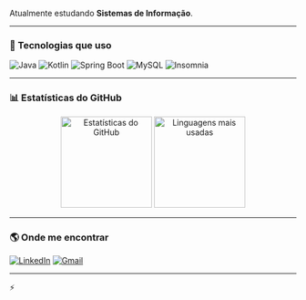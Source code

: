 
Atualmente estudando **Sistemas de Informação**.  

---

### 🚀 Tecnologias que uso
![Java](https://img.shields.io/badge/Java-ED8B00?style=for-the-badge&logo=openjdk&logoColor=white)
![Kotlin](https://img.shields.io/badge/Kotlin-7F52FF?style=for-the-badge&logo=kotlin&logoColor=white)
![Spring Boot](https://img.shields.io/badge/Spring_Boot-6DB33F?style=for-the-badge&logo=springboot&logoColor=white)
![MySQL](https://img.shields.io/badge/MySQL-005C84?style=for-the-badge&logo=mysql&logoColor=white)
![Insomnia](https://img.shields.io/badge/Insomnia-4000BF?style=for-the-badge&logo=insomnia&logoColor=white)



---

### 📊 Estatísticas do GitHub
<div align="center">
  <img src="https://github-readme-stats.vercel.app/api?username=Joaolucas013&show_icons=true&theme=tokyonight" alt="Estatísticas do GitHub" height="160" />
  <img src="https://github-readme-stats.vercel.app/api/top-langs/?username=Joaolucas013&layout=compact&theme=tokyonight" alt="Linguagens mais usadas" height="160" />
</div>

---

### 🌎 Onde me encontrar
[![LinkedIn](https://img.shields.io/badge/LinkedIn-0A66C2?style=for-the-badge&logo=linkedin&logoColor=white)](https://www.linkedin.com/in/joaolucassilvacorreia/)
[![Gmail](https://img.shields.io/badge/Gmail-D14836?style=for-the-badge&logo=gmail&logoColor=white)](mailto:joaoolucass2001@gmail.com)

---

⚡ 
